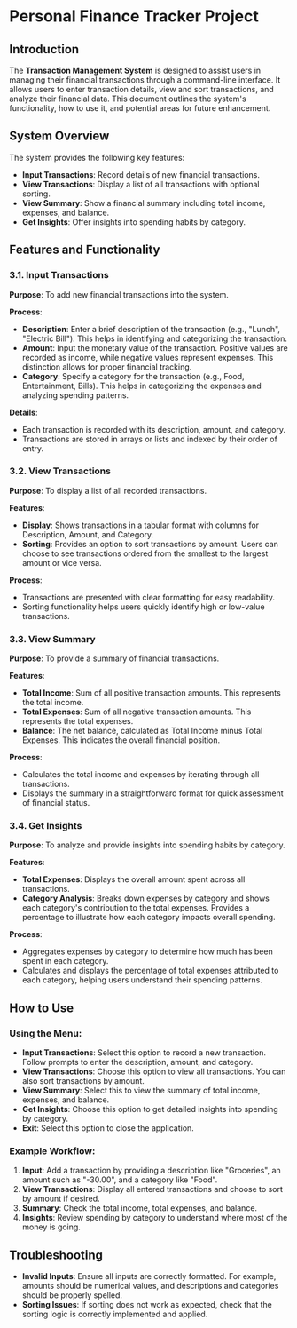 # Personal Finance Tracker Project

## Introduction

The **Transaction Management System** is designed to assist users in managing their financial transactions through a command-line interface. It allows users to enter transaction details, view and sort transactions, and analyze their financial data. This document outlines the system's functionality, how to use it, and potential areas for future enhancement.

## System Overview

The system provides the following key features:

- **Input Transactions**: Record details of new financial transactions.
- **View Transactions**: Display a list of all transactions with optional sorting.
- **View Summary**: Show a financial summary including total income, expenses, and balance.
- **Get Insights**: Offer insights into spending habits by category.

## Features and Functionality

### 3.1. Input Transactions

**Purpose**: To add new financial transactions into the system.

**Process**:

- **Description**: Enter a brief description of the transaction (e.g., "Lunch", "Electric Bill"). This helps in identifying and categorizing the transaction.
- **Amount**: Input the monetary value of the transaction. Positive values are recorded as income, while negative values represent expenses. This distinction allows for proper financial tracking.
- **Category**: Specify a category for the transaction (e.g., Food, Entertainment, Bills). This helps in categorizing the expenses and analyzing spending patterns.

**Details**:

- Each transaction is recorded with its description, amount, and category.
- Transactions are stored in arrays or lists and indexed by their order of entry.

### 3.2. View Transactions

**Purpose**: To display a list of all recorded transactions.

**Features**:

- **Display**: Shows transactions in a tabular format with columns for Description, Amount, and Category.
- **Sorting**: Provides an option to sort transactions by amount. Users can choose to see transactions ordered from the smallest to the largest amount or vice versa.

**Process**:

- Transactions are presented with clear formatting for easy readability.
- Sorting functionality helps users quickly identify high or low-value transactions.

### 3.3. View Summary

**Purpose**: To provide a summary of financial transactions.

**Features**:

- **Total Income**: Sum of all positive transaction amounts. This represents the total income.
- **Total Expenses**: Sum of all negative transaction amounts. This represents the total expenses.
- **Balance**: The net balance, calculated as Total Income minus Total Expenses. This indicates the overall financial position.

**Process**:

- Calculates the total income and expenses by iterating through all transactions.
- Displays the summary in a straightforward format for quick assessment of financial status.

### 3.4. Get Insights

**Purpose**: To analyze and provide insights into spending habits by category.

**Features**:

- **Total Expenses**: Displays the overall amount spent across all transactions.
- **Category Analysis**: Breaks down expenses by category and shows each category's contribution to the total expenses. Provides a percentage to illustrate how each category impacts overall spending.

**Process**:

- Aggregates expenses by category to determine how much has been spent in each category.
- Calculates and displays the percentage of total expenses attributed to each category, helping users understand their spending patterns.

## How to Use

### Using the Menu:

- **Input Transactions**: Select this option to record a new transaction. Follow prompts to enter the description, amount, and category.
- **View Transactions**: Choose this option to view all transactions. You can also sort transactions by amount.
- **View Summary**: Select this to view the summary of total income, expenses, and balance.
- **Get Insights**: Choose this option to get detailed insights into spending by category.
- **Exit**: Select this option to close the application.

### Example Workflow:

1. **Input**: Add a transaction by providing a description like "Groceries", an amount such as "-30.00", and a category like "Food".
2. **View Transactions**: Display all entered transactions and choose to sort by amount if desired.
3. **Summary**: Check the total income, total expenses, and balance.
4. **Insights**: Review spending by category to understand where most of the money is going.

## Troubleshooting

- **Invalid Inputs**: Ensure all inputs are correctly formatted. For example, amounts should be numerical values, and descriptions and categories should be properly spelled.
- **Sorting Issues**: If sorting does not work as expected, check that the sorting logic is correctly implemented and applied.
